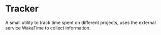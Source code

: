 Tracker
=======

A small utility to track time spent on different projects, uses the external service WakaTime to collect information.
